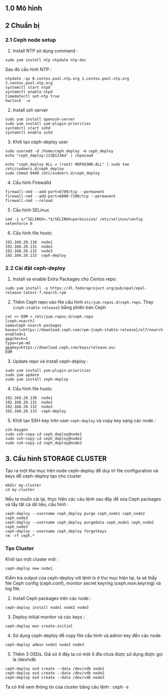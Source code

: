 ## 1.0 Mô hình

## 2 Chuẩn bị 

### 2.1 Ceph node setup

1. Install NTP sử dụng command : 

``sudo yum install ntp ntpdate ntp-doc``

Sau đó cấu hình NTP : 

```
ntpdate -qu 0.centos.pool.ntp.org 1.centos.pool.ntp.org 2.centos.pool.ntp.org
systemctl start ntpd
systemctl enable ntpd
timedatectl set-ntp true 
hwclock  -w 
```

2. Install ssh server

```
sudo yum install openssh-server
sudo yum install yum-plugin-priorities
systemctl start sshd
systemctl enable sshd
```

3. Khởi tạo ceph-deploy user 

```
sudo useradd -d /home/ceph_deploy -m ceph_deploy
echo "ceph_deploy:123@123Aa" | chpasswd

echo "ceph_deploy ALL = (root) NOPASSWD:ALL" | sudo tee /etc/sudoers.d/ceph_deploy
sudo chmod 0440 /etc/sudoers.d/ceph_deploy
```

4. Cấu hình Firewalld

```
firewall-cmd --add-port=6789/tcp --permanent 
firewall-cmd --add-port=6800-7100/tcp --permanent
firewall-cmd --reload
```

5. Cấu hình SELinux

```
sed -i s/^SELINUX=.*$/SELINUX=permissive/ /etc/selinux/config
setenforce 0
```

6. Cấu hình file hosts:

```
192.168.20.130  node1
192.168.20.131  node2
192.168.20.132  node3
192.168.20.133  ceph-deploy
```

### 2.2 Cài đặt ceph-deploy

1. Install và enable Extra Packages cho Centos repo:

``sudo yum install -y https://dl.fedoraproject.org/pub/epel/epel-release-latest-7.noarch.rpm``

2. Thêm Ceph repo vào file cấu hình ``etc/yum.repos.d/ceph.repo``. Thay ``{ceph-stable-release}`` bằng phiên bản Ceph

```
cat << EOM > /etc/yum.repos.d/ceph.repo
[ceph-noarch]
name=Ceph noarch packages
baseurl=https://download.ceph.com/rpm-{ceph-stable-release}/el7/noarch
enabled=1
gpgcheck=1
type=rpm-md
gpgkey=https://download.ceph.com/keys/release.asc
EOM
```

3. Update repo và install ceph-deploy : 

```
sudo yum install yum-plugin-priorities
sudo yum update
sudo yum install ceph-deploy
```

4. Cấu hình file hosts:

```
192.168.20.130  node1
192.168.20.131  node2
192.168.20.132  node3
192.168.20.133  ceph-deploy
```
5. Khởi tạo SSH-key trên user ``ceph-deploy`` và copy key sang các node : 

```
ssh-keygen
sudo ssh-copy-id ceph_deploy@node1
sudo ssh-copy-id ceph_deploy@node2
sudo ssh-copy-id ceph_deploy@node3
```

## 3. Cấu hình STORAGE CLUSTER

Tạo ra một thư mục trên node ceph-deploy để duy trì file configuration và keys để ceph-deploy tạo cho cluster

```
mkdir my-cluster
cd my-cluster
```
Nếu ta muốn cài lại, thực hiện các câu lệnh sau đây để xóa Ceph packages và tẩy tất cả dữ liệu, cấu hình :

```
ceph-deploy --username ceph_deploy purge ceph_node1 ceph_node2 ceph_node3
ceph-deploy --username ceph_deploy purgedata ceph_node1 ceph_node2 ceph_node3  
ceph-deploy --username ceph_deploy forgetkeys 
rm -rf ceph.*
```

### Tạo Cluster

Khởi tạo một cluster mới : 

``ceph-deploy new node1``

Kiểm tra output của ceph-deploy với lệnh ls ở thư mục hiện tại, ta sẽ thấy file Ceph config (ceph.conf), monitor secret keyring (ceph.mon.keyring) và log file.

2. Install Ceph packages trên các node : 

``ceph-deploy install node1 node2 node3``

3. Deploy initial monitor và các keys :

``ceph-deploy mon create-initial``

4. Sử dụng ceph-deploy để copy file cấu hình và admin key đến các node. 

``ceph-deploy admin node1 node2 node3``

5. Thêm 3 OSDs. Giả sử ở đây ta có một ổ đĩa chưa được sử dụng được gọi là /dev/vdb

```
ceph-deploy osd create --data /dev/vdb node1
ceph-deploy osd create --data /dev/vdb node2
ceph-deploy osd create --data /dev/vdb node3
```

Ta có thể xem thông tin của cluster bằng câu lệnh : ceph -s 
